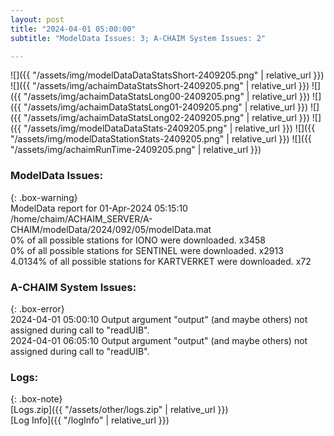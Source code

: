 ```yaml
---
layout: post
title: "2024-04-01 05:00:00"
subtitle: "ModelData Issues: 3; A-CHAIM System Issues: 2"

---
```


![]({{ "/assets/img/modelDataDataStatsShort-2409205.png" | relative_url }})
![]({{ "/assets/img/achaimDataStatsShort-2409205.png" | relative_url }})
![]({{ "/assets/img/achaimDataStatsLong00-2409205.png" | relative_url }})
![]({{ "/assets/img/achaimDataStatsLong01-2409205.png" | relative_url }})
![]({{ "/assets/img/achaimDataStatsLong02-2409205.png" | relative_url }})
![]({{ "/assets/img/modelDataDataStats-2409205.png" | relative_url }})
![]({{ "/assets/img/modelDataStationStats-2409205.png" | relative_url }})
![]({{ "/assets/img/achaimRunTime-2409205.png" | relative_url }})


### ModelData Issues:  
  
{: .box-warning}  
 ModelData report for 01-Apr-2024 05:15:10   
 /home/chaim/ACHAIM_SERVER/A-CHAIM/modelData/2024/092/05/modelData.mat   
 0% of all possible stations for IONO were downloaded. x3458   
 0% of all possible stations for SENTINEL were downloaded. x2913   
 4.0134% of all possible stations for KARTVERKET were downloaded. x72   
  
### A-CHAIM System Issues:  
  
{: .box-error}  
2024-04-01 05:00:10 Output argument "output" (and maybe others) not assigned during call to "readUIB".  
2024-04-01 06:05:10 Output argument "output" (and maybe others) not assigned during call to "readUIB".  

### Logs:  
  
{: .box-note}  
[Logs.zip]({{ "/assets/other/logs.zip" | relative_url }})  
[Log Info]({{ "/logInfo" | relative_url }})  
